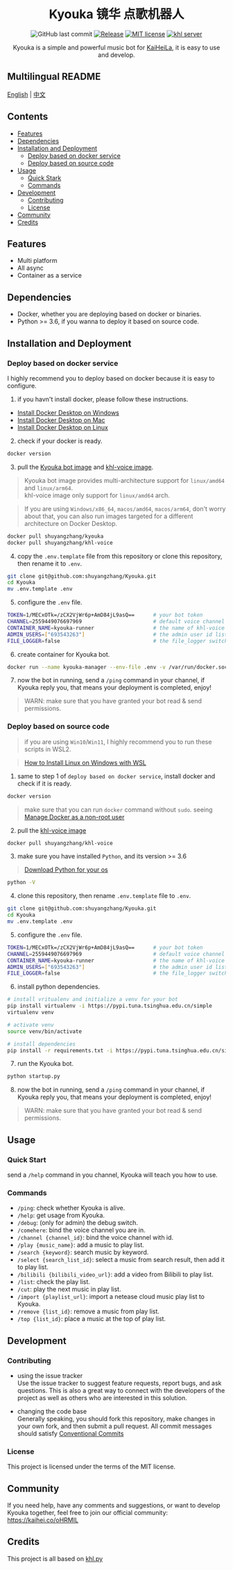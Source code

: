 <div align="center">

# Kyouka 镜华 点歌机器人

![GitHub last commit](https://img.shields.io/github/last-commit/shuyangzhang/Kyouka?logo=github)
[![Release](https://img.shields.io/github/v/release/shuyangzhang/Kyouka)](https://github.com/shuyangzhang/Kyouka/releases)
[![MIT license](https://img.shields.io/badge/license-MIT-brightgreen.svg)](https://opensource.org/licenses/MIT)
[![khl server](https://www.kaiheila.cn/api/v3/badge/guild?guild_id=4648697392687523&style=3)](https://kaihei.co/oHRMIL)

Kyouka is a simple and powerful music bot for [KaiHeiLa](https://www.kaiheila.cn/), it is easy to use and develop.
</div>

## Multilingual README

[English](./README.md) | [中文](./README_ZH_CN.md)

## Contents

- [Features](#features)
- [Dependencies](#dependencies)
- [Installation and Deployment](#installation-and-deployment)
  - [Deploy based on docker service](#deploy-based-on-docker-service)
  - [Deploy based on source code](#deploy-based-on-source-code)
- [Usage](#usage)
  - [Quick Stark](#quick-start)
  - [Commands](#commands)
- [Development](#development)
  - [Contributing](#contributing)
  - [License](#license)
- [Community](#community)
- [Credits](#credits)

## Features

+ Multi platform
+ All async
+ Container as a service

## Dependencies

+ Docker, whether you are deploying based on docker or binaries.
+ Python >= 3.6, if you wanna to deploy it based on source code.

## Installation and Deployment

### Deploy based on docker service

I highly recommend you to deploy based on docker because it is easy to configure.

1. if you havn't install docker, please follow these instructions.

- [Install Docker Desktop on Windows](https://docs.docker.com/desktop/windows/install/)
- [Install Docker Desktop on Mac](https://docs.docker.com/desktop/mac/install/)
- [Install Docker Desktop on Linux](https://docs.docker.com/desktop/linux/install/)

2. check if your docker is ready.

```bash
docker version
```

3. pull the [Kyouka bot image](https://hub.docker.com/r/shuyangzhang/kyouka) and [khl-voice image](https://hub.docker.com/r/shuyangzhang/khl-voice).
> Kyouka bot image provides multi-architecture support for `linux/amd64` and `linux/arm64`.  
> khl-voice image only support for `linux/amd64` arch.  

> If you are using `Windows/x86_64`, `macos/amd64`, `macos/arm64`, don't worry about that, you can also run images targeted for a different architecture on Docker Desktop.
```bash
docker pull shuyangzhang/kyouka
docker pull shuyangzhang/khl-voice
```

4. copy the `.env.template` file from this repository or clone this repository, then rename it to `.env`.
```bash
git clone git@github.com:shuyangzhang/Kyouka.git
cd Kyouka
mv .env.template .env
```

5. configure the `.env` file.
```bash
TOKEN=1/MECxOTk=/zCX2VjWr6p+AmD84jL9asQ==      # your bot token
CHANNEL=2559449076697969                       # default voice channel
CONTAINER_NAME=kyouka-runner                   # the name of khl-voice sdk container, it should be different with your manager(bot) container name
ADMIN_USERS=["693543263"]                      # the admin user id list
FILE_LOGGER=false                              # the file_logger switch
```

6. create container for Kyouka bot.
```bash
docker run --name kyouka-manager --env-file .env -v /var/run/docker.sock:/var/run/docker.sock --restart always -d shuyangzhang/kyouka
```

7. now the bot in running, send a `/ping` command in your channel, if Kyouka reply you, that means your deployment is completed, enjoy!
> WARN: make sure that you have granted your bot read & send permissions.

### Deploy based on source code

> if you are using `Win10`/`Win11`, I highly recommend you to run these scripts in WSL2.

> [How to Install Linux on Windows with WSL](https://docs.microsoft.com/en-us/windows/wsl/install)

1. same to step 1 of `deploy based on docker service`, install docker and check if it is ready. 
```bash
docker version
```
> make sure that you can run `docker` command without `sudo`. seeing [Manage Docker as a non-root user](https://docs.docker.com/engine/install/linux-postinstall/#manage-docker-as-a-non-root-user)

2. pull the [khl-voice image](https://hub.docker.com/r/shuyangzhang/khl-voice)

```bash
docker pull shuyangzhang/khl-voice
```

3. make sure you have installed `Python`, and its version >= 3.6

> [Download Python for your os](https://www.python.org/downloads/)

```bash
python -V
```

4. clone this repository, then rename `.env.template` file to `.env`.
```bash
git clone git@github.com:shuyangzhang/Kyouka.git
cd Kyouka
mv .env.template .env
```

5. configure the `.env` file.
```bash
TOKEN=1/MECxOTk=/zCX2VjWr6p+AmD84jL9asQ==      # your bot token
CHANNEL=2559449076697969                       # default voice channel
CONTAINER_NAME=kyouka-runner                   # the name of khl-voice sdk container, it should be different with your manager(bot) container name
ADMIN_USERS=["693543263"]                      # the admin user id list
FILE_LOGGER=false                              # the file_logger switch
```

6. install python dependencies.

```bash
# install vritualenv and initialize a venv for your bot
pip install virtualenv -i https://pypi.tuna.tsinghua.edu.cn/simple
virtualenv venv

# activate venv
source venv/bin/activate

# install dependencies
pip install -r requirements.txt -i https://pypi.tuna.tsinghua.edu.cn/simple
```

7. run the Kyouka bot.
```bash
python startup.py
```

8. now the bot in running, send a `/ping` command in your channel, if Kyouka reply you, that means your deployment is completed, enjoy!
> WARN: make sure that you have granted your bot read & send permissions.

## Usage

### Quick Start

send a `/help` command in you channel, Kyouka will teach you how to use.

### Commands

- `/ping`: check whether Kyouka is alive.
- `/help`: get usage from Kyouka.
- `/debug`: (only for admin) the debug switch.
- `/comehere`: bind the voice channel you are in.
- `/channel {channel_id}`: bind the voice channel with id.
- `/play {music_name}`: add a music to play list.
- `/search {keyword}`: search music by keyword.
- `/select {search_list_id}`: select a music from search result, then add it to play list.
- `/bilibili {bilibili_video_url}`: add a video from Bilibili to play list.
- `/list`: check the play list.
- `/cut`: play the next music in play list.
- `/import {playlist_url}`: import a netease cloud music play list to Kyouka.
- `/remove {list_id}`: remove a music from play list.
- `/top {list_id}`: place a music at the top of play list.

## Development
### Contributing
- using the issue tracker  
Use the issue tracker to suggest feature requests, report bugs, and ask questions. This is also a great way to connect with the developers of the project as well as others who are interested in this solution.

- changing the code base  
Generally speaking, you should fork this repository, make changes in your own fork, and then submit a pull request. All commit messages should satisfy [Conventional Commits](https://www.conventionalcommits.org/en/v1.0.0-beta.4/)

### License
This project is licensed under the terms of the MIT license.

## Community
If you need help, have any comments and suggestions, or want to develop Kyouka together, feel free to join our official community: https://kaihei.co/oHRMIL

## Credits
This project is all based on [khl.py](https://github.com/TWT233/khl.py)
